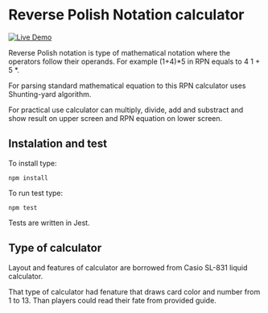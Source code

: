 Reverse Polish Notation calculator
============
[![Live Demo](https://img.shields.io/badge/demo-online-green.svg)](https://piotrbartnik.github.io/RPNcalculator/)

Reverse Polish notation is type of mathematical notation where the operators follow their operands. 
For example (1+4)*5 in RPN equals to 4 1 + 5 *.

For parsing standard mathematical equation to this RPN calculator uses Shunting-yard algorithm.

For practical use calculator can multiply, divide, add and substract and show result on upper screen and RPN equation on lower screen.

## Instalation and test

To install type:

  ```
  npm install
  ```

To run test type:

  ```
  npm test
  ```

Tests are written in Jest. 

## Type of calculator

Layout and features of calculator are borrowed from Casio SL-831 liquid calculator.

That type of calculator had fenature that draws card color and number from 1 to 13. Than players could read their fate from provided guide.